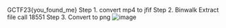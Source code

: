 GCTF23{you_found_me}
Step 1. convert mp4 to jfif 
Step 2. Binwalk Extract file call 18551 
Step 3. Convert to png
![image](https://github.com/SoraAurora/Writeups_GCTF2023/assets/91508322/a63b8bcc-a174-45ee-bcd7-108e153075f7)
